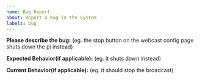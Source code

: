 ```yaml
---
name: Bug Report
about: Report a bug in the System
labels: bug
---
```


**Please describe the bug:** (eg. the stop button on the webcast config page shuts down the pi instead)

**Expected Behavior(if applicable):** (eg. it shuts down instead)

**Current Behavior(if applicable):** (eg. it should stop the broadcast)
